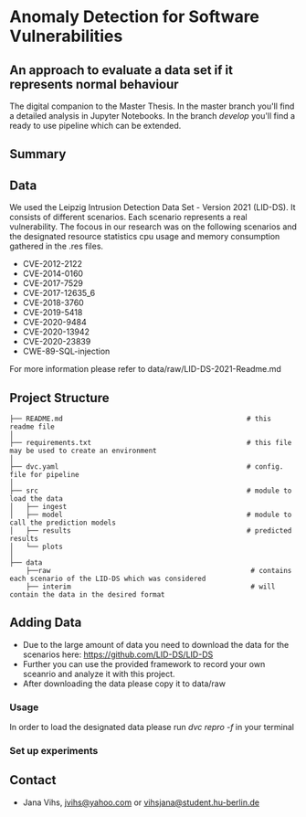 # Anomaly Detection for Software Vulnerabilities 
## An approach to evaluate a data set if it represents normal behaviour

The digital companion to the Master Thesis.
In the master branch you'll find a detailed analysis in Jupyter Notebooks.
In the branch *develop* you'll find a ready to use pipeline which can be extended.

## Summary 


## Data 

We used the Leipzig Intrusion Detection Data Set - Version 2021 (LID-DS). It consists of different scenarios. Each scenario represents a real vulnerability. The focous in our research was on the following scenarios and the designated resource statistics cpu usage and memory consumption gathered in the .res files. 

* CVE-2012-2122
* CVE-2014-0160
* CVE-2017-7529
* CVE-2017-12635_6
* CVE-2018-3760
* CVE-2019-5418
* CVE-2020-9484
* CVE-2020-13942
* CVE-2020-23839
* CWE-89-SQL-injection


For more information please refer to data/raw/LID-DS-2021-Readme.md 


## Project Structure

    ├── README.md                                             # this readme file
    │    
    ├── requirements.txt                                      # this file may be used to create an environment
    │
    ├── dvc.yaml                                              # config. file for pipeline
    │
    ├── src                                                   # module to load the data 
    │   ├── ingest
    │   ├── model                                             # module to call the prediction models
    │   ├── results                                           # predicted results
    │   └── plots
    │
    ├── data
        ├──raw                                                 # contains each scenario of the LID-DS which was considered
        ├── interim                                            # will contain the data in the desired format


## Adding Data 

* Due to the large amount of data you need to download the data for the scenarios here: https://github.com/LID-DS/LID-DS
* Further you can use the provided framework to record your own sceanrio and analyze it with this project. 
* After downloading the  data please copy it to data/raw

### Usage

In order to load the designated data please run *dvc repro -f* in your terminal

### Set up experiments

## Contact

* Jana Vihs, jvihs@yahoo.com or vihsjana@student.hu-berlin.de
